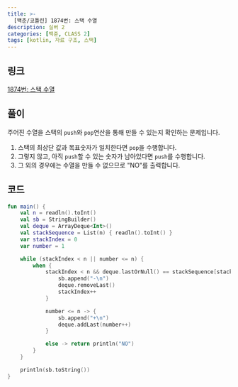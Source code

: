 ```yaml
---
title: >-
  [백준/코틀린] 1874번: 스택 수열
description: 실버 2
categories: [백준, CLASS 2]
tags: [kotlin, 자료 구조, 스택]
---
```


## 링크
[1874번: 스택 수열](https://www.acmicpc.net/problem/1874)

## 풀이
주어진 수열을 스택의 `push`와 `pop`연산을 통해 만들 수 있는지 확인하는 문제입니다.

1. 스택의 최상단 값과 목표숫자가 일치한다면 `pop`을 수행합니다.
2. 그렇지 않고, 아직 `push`할 수 있는 숫자가 남아있다면 `push`를 수행합니다.
3. 그 외의 경우에는 수열을 만들 수 없으므로 "NO"를 출력합니다.

## 코드
```kotlin
fun main() {
    val n = readln().toInt()
    val sb = StringBuilder()
    val deque = ArrayDeque<Int>()
    val stackSequence = List(n) { readln().toInt() }
    var stackIndex = 0
    var number = 1

    while (stackIndex < n || number <= n) {
        when {
            stackIndex < n && deque.lastOrNull() == stackSequence[stackIndex] -> {
                sb.append("-\n")
                deque.removeLast()
                stackIndex++
            }

            number <= n -> {
                sb.append("+\n")
                deque.addLast(number++)
            }

            else -> return println("NO")
        }
    }

    println(sb.toString())
}

```
